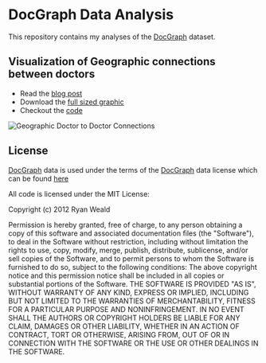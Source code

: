 # DocGraph Data Analysis

This repository contains my analyses of the [DocGraph](http://strata.oreilly.com/2012/11/docgraph-open-social-doctor-data.html) dataset.

## Visualization of Geographic connections between doctors

* Read the [blog post](http://isurfsoftware.com/blog/2012/12/13/visualizing-geographic-connections-between-us-doctors/)
* Download the [full sized graphic](https://s3.amazonaws.com/rweald-docgraph-analysis/map-of-connections-with-text-fullsize.png)
* Checkout the [code](https://github.com/rweald/docgraph-data-analysis/tree/master/visualize-geographic-connections)

![Geographic Doctor to Doctor Connections](https://s3.amazonaws.com/rweald-docgraph-analysis/map-of-connections-with-text-thumbnail.png)


## License

[DocGraph](http://strata.oreilly.com/2012/11/docgraph-open-social-doctor-data.html) 
data is used under the terms of the [DocGraph](http://strata.oreilly.com/2012/11/docgraph-open-social-doctor-data.html)
data license which can be found [here](https://github.com/rweald/docgraph-data-analysis/tree/master/docgraph-data-licenses)

All code is licensed under the MIT License:

Copyright (c) 2012 Ryan Weald

Permission is hereby granted, free of charge, to any person obtaining a copy of this software and associated documentation files (the "Software"), to deal in the Software without restriction, including without limitation the rights to use, copy, modify, merge, publish, distribute, sublicense, and/or sell copies of the Software, and to permit persons to whom the Software is furnished to do so, subject to the following conditions:
The above copyright notice and this permission notice shall be included in all copies or substantial portions of the Software.
THE SOFTWARE IS PROVIDED "AS IS", WITHOUT WARRANTY OF ANY KIND, EXPRESS OR IMPLIED, INCLUDING BUT NOT LIMITED TO THE WARRANTIES OF MERCHANTABILITY, FITNESS FOR A PARTICULAR PURPOSE AND NONINFRINGEMENT. IN NO EVENT SHALL THE AUTHORS OR COPYRIGHT HOLDERS BE LIABLE FOR ANY CLAIM, DAMAGES OR OTHER LIABILITY, WHETHER IN AN ACTION OF CONTRACT, TORT OR OTHERWISE, ARISING FROM, OUT OF OR IN CONNECTION WITH THE SOFTWARE OR THE USE OR OTHER DEALINGS IN THE SOFTWARE.
